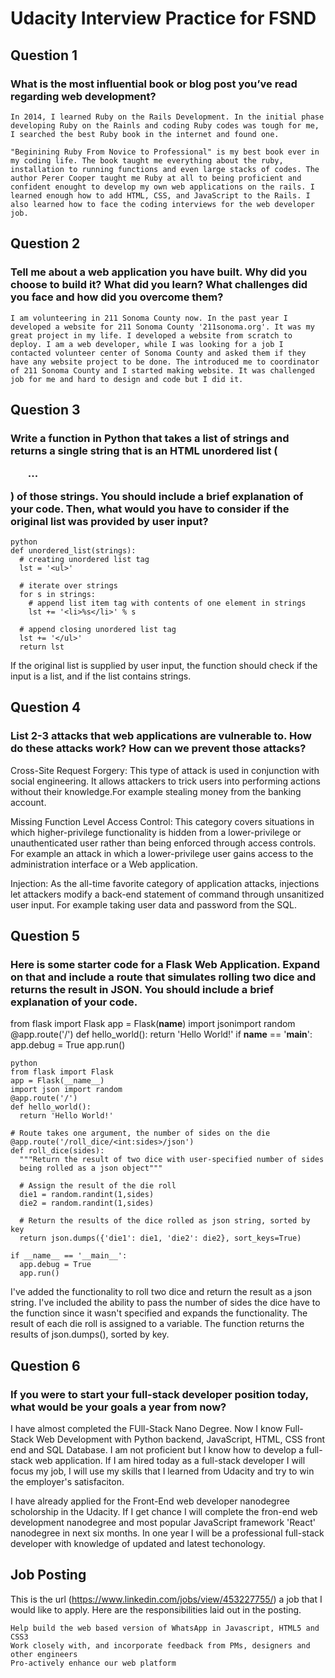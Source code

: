# Udacity Interview Practice for FSND

## Question 1
### What is the most influential book or blog post you’ve read regarding web development?
	In 2014, I learned Ruby on the Rails Development. In the initial phase developing Ruby on the Rainls and coding Ruby codes was tough for me, I searched the best Ruby book in the internet and found one. 

	"Beginining Ruby From Novice to Professional" is my best book ever in my coding life. The book taught me everything about the ruby, installation to running functions and even large stacks of codes. The author Perer Cooper taught me Ruby at all to being proficient and confident enought to develop my own web applications on the rails. I learned enough how to add HTML, CSS, and JavaScript to the Rails. I also learned how to face the coding interviews for the web developer job.

## Question 2
###	Tell me about a web application you have built. Why did you choose to build it? What did you learn? What challenges did you face and how did you overcome them?
	I am volunteering in 211 Sonoma County now. In the past year I developed a website for 211 Sonoma County '211sonoma.org'. It was my great project in my life. I developed a website from scratch to deploy. I am a web developer, while I was looking for a job I contacted volunteer center of Sonoma County and asked them if they have any website project to be done. The introduced me to coordinator of 211 Sonoma County and I started making website. It was challenged job for me and hard to design and code but I did it.

## Question 3
###	Write a function in Python that takes a list of strings and returns a single string that is an HTML unordered list (<ul>...</ul>) of those strings. You should include a brief explanation of your code. Then, what would you have to consider if the original list was provided by user input?

```
python
def unordered_list(strings):
  # creating unordered list tag
  lst = '<ul>'

  # iterate over strings
  for s in strings:
    # append list item tag with contents of one element in strings
    lst += '<li>%s</li>' % s

  # append closing unordered list tag
  lst += '</ul>'
  return lst
```

If the original list is supplied by user input, the function should check if the input is a list, and if the list contains strings.

## Question 4
###	List 2-3 attacks that web applications are vulnerable to. How do these attacks work? How can we prevent those attacks? 
Cross-Site Request Forgery: This type of attack is used in conjunction with social engineering. It allows attackers to trick users into performing actions without their knowledge.For example stealing money from the banking account.

Missing Function Level Access Control: This category covers situations in which higher-privilege functionality is hidden from a lower-privilege or unauthenticated user rather than being enforced through access controls. For example an attack in which a lower-privilege user gains access to the administration interface or a Web application. 

Injection: As the all-time favorite category of application attacks, injections let attackers modify a back-end statement of command through unsanitized user input. For example taking user data and password from the SQL.

## Question 5
###	Here is some starter code for a Flask Web Application. Expand on that and include a route that simulates rolling two dice and returns the result in JSON. You should include a brief explanation of your code.
from flask import Flask
app = Flask(__name__)
import jsonimport random
@app.route('/')
def hello_world():
return 'Hello World!'
if __name__ == '__main__':
app.debug = True
app.run()

```
python
from flask import Flask
app = Flask(__name__)
import json import random
@app.route('/')
def hello_world():
  return 'Hello World!'

# Route takes one argument, the number of sides on the die
@app.route('/roll_dice/<int:sides>/json')
def roll_dice(sides):
  """Return the result of two dice with user-specified number of sides
  being rolled as a json object"""

  # Assign the result of the die roll
  die1 = random.randint(1,sides)
  die2 = random.randint(1,sides)

  # Return the results of the dice rolled as json string, sorted by key
  return json.dumps({'die1': die1, 'die2': die2}, sort_keys=True)

if __name__ == '__main__':
  app.debug = True
  app.run()
```

I've added the functionality to roll two dice and return the result as a json string. 
I've included the ability to pass the number of sides the dice have to the function since it wasn't specified and expands the functionality. 
The result of each die roll is assigned to a variable. The function returns the results of json.dumps(), sorted by key.


## Question 6
### If you were to start your full-stack developer position today, what would be your goals a year from now?
I have almost completed the FUll-Stack Nano Degree. Now I know Full-Stack Web Development with Python backend, JavaScript, HTML, CSS front end and SQL Database. I am not proficient but I know how to develop a full-stack web application. If I am hired today as a full-stack developer I will focus my job, I will use my skills that I learned from Udacity and try to win the employer's satisfaciton. 

I have already applied for the Front-End web developer nanodegree scholorship in the Udacity. If I get chance I will complete the fron-end web development nanodegree and most popular JavaScript framework 'React' nanodegree in next six months. In one year I will be a professional full-stack developer with knowledge of updated and latest techonology. 

## Job Posting
This is the url (https://www.linkedin.com/jobs/view/453227755/) a job that I would like to apply. Here are the responsibilities laid out in the posting.
```
Help build the web based version of WhatsApp in Javascript, HTML5 and CSS3
Work closely with, and incorporate feedback from PMs, designers and other engineers
Pro-actively enhance our web platform
```

